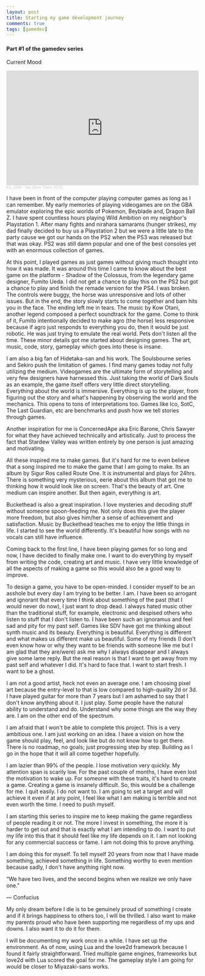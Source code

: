 ```yaml
---
layout: post
title: Starting my game development journey
comments: true
tags: [gamedev]
---
```


#### Part #1 of the gamedev series

Current Mood
<iframe width="100%" height="300" scrolling="no" frameborder="no" allow="autoplay" src="https://w.soundcloud.com/player/?url=https%3A//api.soundcloud.com/tracks/142107352&color=%23000000&auto_play=true&hide_related=false&show_comments=true&show_user=true&show_reposts=false&show_teaser=true&visual=true"></iframe><div style="font-size: 10px; color: #cccccc;line-break: anywhere;word-break: normal;overflow: hidden;white-space: nowrap;text-overflow: ellipsis; font-family: Interstate,Lucida Grande,Lucida Sans Unicode,Lucida Sans,Garuda,Verdana,Tahoma,sans-serif;font-weight: 100;"><a href="https://soundcloud.com/kit-valentine" title="Kit_1998" target="_blank" style="color: #cccccc; text-decoration: none;">Kit_1998</a> · <a href="https://soundcloud.com/kit-valentine/you-were-there-ico" title="You Were There (ICO)" target="_blank" style="color: #cccccc; text-decoration: none;">You Were There (ICO)</a></div>

I have been in front of the computer playing computer games as long as I can remember. My early memories of playing videogames are on the GBA emulator exploring the epic worlds of Pokemon, Beyblade and, Dragon Ball Z. I have spent countless hours playing Wild Ambition on my neighbor's Playstation 1. After many fights and nirahara samarams (hunger strikes), my dad finally decided to buy us a Playstation 2 but we were a little late to the party cause we got our hands on the PS2 when the PS3 was released but that was okay. PS2 was still damn popular and one of the best consoles yet with an enormous collection of games. 

At this point, I played games as just games without giving much thought into how it was made. It was around this time I came to know about the best game on the platform - Shadow of the Colossus, from the legendary game designer, Fumito Ueda. I did not get a chance to play this on the PS2 but got a chance to play and finish the remade version for the PS4. I was broken. The controls were buggy, the horse was unresponsive and lots of other issues. But in the end, the story slowly starts to come together and bam hits you in the face. The ending left me in tears. The music by Kow Otani, another legend composed a perfect soundtrack for the game. Come to think of it, Fumito intentionally decided to make agro (the horse) less responsive because if agro just responds to everything you do, then it would be just robotic. He was just trying to emulate the real world. Pets don't listen all the time. These minor details got me started about designing games. The art, music, code, story, gameplay which goes into these is insane.

I am also a big fan of Hidetaka-san and his work. The Soulsbourne series and Sekiro push the limitation of games. I find many games today not fully utilizing the medium. Videogames are the ultimate form of storytelling and very few designers have harnessed this. Just taking the world of Dark Souls as an example, the game itself offers very little direct storytelling. Everything about the world is immersive. Everything is up to the player, from figuring out the story and what's happening by observing the world and the mechanics. This opens to tons of interpretations too. Games like Ico, SotC, The Last Guardian, etc are benchmarks and push how we tell stories through games.

Another inspiration for me is ConcernedApe aka Eric Barone, Chris Sawyer for what they have achieved technically and artistically. Just to process the fact that Stardew Valley was written entirely by one person is just amazing and motivating. 

All these inspired me to make games. But it's hard for me to even believe that a song inspired me to make the game that I am going to make. Its an album by Sigur Ros called Route One. It is instrumental and plays for 24hrs. There is something very mysterious, eerie about this album that got me to thinking how it would look like on screen. That's the beauty of art. One medium can inspire another. But then again, everything is art. 

Buckethead is also a great inspiration. I love mysteries and decoding stuff without someone spoon-feeding me. Not only does this give the player more freedom, but also gives him/her a sense of achievement and satisfaction. Music by Buckethead teaches me to enjoy the little things in life. I started to see the world differently. It's beautiful how songs with no vocals can still have influence. 

Coming back to the first line, I have been playing games for so long and now, I have decided to finally make one. I want to do everything by myself from writing the code, creating art and music. I have very little knowledge of all the aspects of making a game so this would also be a good way to improve.

To design a game, you have to be open-minded. I consider myself to be an asshole but every day I am trying to be better. I am. I have been so arrogant and ignorant that every time I think about something of the past (that I would never do now), I just want to drop dead. I always hated music other than the traditional stuff, for example, electronic and despised others who listen to stuff that I don't listen to. I have been such an ignoramus and feel sad and pity for my past self. Games like SDV have got me thinking about synth music and its beauty. Everything is beautiful. Everything is different and what makes us different make us beautiful. Some of my friends (I don't even know how or why they want to be friends with someone like me but I am glad that they are/were) ask me why I always disappear and I always give some lame reply. But the real reason is that I want to get away from my past self and whatever I did. It's hard to face that. I want to start fresh. I want to be a ghost.

I am not a good artist, heck not even an average one. I am choosing pixel art because the entry-level to that is low compared to high-quality 2d or 3d. I have played guitar for more than 7 years but I am ashamed to say that I don't know anything about it. I just play. Some people have the natural ability to understand and do. Understand why some things are the way they are. I am on the other end of the spectrum.

I am afraid that I won't be able to complete this project. This is a very ambitious one. I am just working on an idea. I have a vision on how the game should play, feel, and look like but do not know how to get there. There is no roadmap, no goals; just progressing step by step. Building as I go in the hope that it will all come together hopefully.

I am lazier than 99% of the people. I lose motivation very quickly. My attention span is scarily low. For the past couple of months, I have even lost the motivation to wake up. For someone with these traits, it's hard to create a game. Creating a game is insanely difficult. So, this would be a challenge for me. I quit easily. I do not want to. I am going to set a target and will achieve it even if at any point, I feel like what I am making is terrible and not even worth the time. I need to push myself.

I am starting this series to inspire me to keep making the game regardless of people reading it or not. The more I invest in something, the more it is harder to get out and that is exactly what I am intending to do. I want to put my life into this that it should feel like my life depends on it. I am not looking for any commercial success or fame. I am not doing this to prove anything.

I am doing this for myself. To tell myself 20 years from now that I have made something, achieved something in life. Something worthy to even mention because sadly, I don't have anything right now. 

“We have two lives, and the second begins when we realize we only have one.”

― Confucius 

My only dream before I die is to be genuinely proud of something I create and if it brings happiness to others too, I will be thrilled. I also want to make my parents proud who have been supporting me regardless of my ups and downs. I also want it to do it for them.

I will be documenting my work once in a while. I have set up the environment. As of now, using Lua and the love2d framework because I found it fairly straightforward. Tried multiple game engines, frameworks but love2d with Lua scored the goal for me. The gameplay style I am going for would be closer to Miyazaki-sans works.